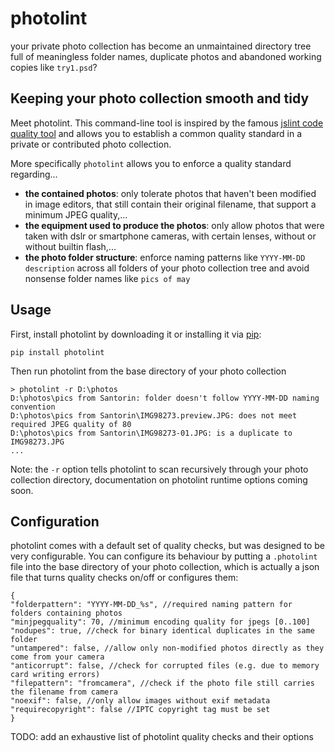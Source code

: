 photolint
=========

your private photo collection has become an unmaintained directory tree full of meaningless folder names, duplicate photos and abandoned working copies like `try1.psd`? 

<online photo competition use case> 

Keeping your photo collection smooth and tidy
---------------------------------------------
Meet photolint. This command-line tool is inspired by the famous [jslint code quality tool](http://www.jslint.com/) and allows you to establish a common quality standard in a private or contributed photo collection.

More specifically ``photolint`` allows you to enforce a quality standard regarding...
* **the contained photos**:  only tolerate photos that haven't been modified in image editors, that still contain their original filename, that support a minimum JPEG quality,...
* **the equipment used to produce the photos**: only allow photos that were taken with dslr or smartphone cameras, with certain lenses, without or without builtin flash,...
* **the photo folder structure**:  enforce naming patterns like `YYYY-MM-DD description` across all folders of your photo collection tree and avoid nonsense folder names like `pics of may`

Usage
-----
First, install photolint by downloading it or installing it via [pip](https://pip.pypa.io/):
```
pip install photolint
```
Then run photolint from the base directory of your photo collection
```
> photolint -r D:\photos
D:\photos\pics from Santorin: folder doesn't follow YYYY-MM-DD naming convention
D:\photos\pics from Santorin\IMG98273.preview.JPG: does not meet required JPEG quality of 80
D:\photos\pics from Santorin\IMG98273-01.JPG: is a duplicate to IMG98273.JPG
...
```
Note: the `-r` option tells photolint to scan recursively through your photo collection directory, documentation on photolint runtime options coming soon.

Configuration
-------------
photolint comes with a default set of quality checks, but was designed to be very configurable. You can configure its behaviour by putting a ``.photolint`` file into the base directory of your photo collection, which is actually a json file that turns quality checks on/off or configures them:

```
{
"folderpattern": "YYYY-MM-DD_%s", //required naming pattern for folders containing photos
"minjpegquality": 70, //minimum encoding quality for jpegs [0..100]
"nodupes": true, //check for binary identical duplicates in the same folder
"untampered": false, //allow only non-modified photos directly as they come from your camera
"anticorrupt": false, //check for corrupted files (e.g. due to memory card writing errors)
"filepattern": "fromcamera", //check if the photo file still carries the filename from camera
"noexif": false, //only allow images without exif metadata
"requirecopyright": false //IPTC copyright tag must be set
}
```
TODO: add an exhaustive list of photolint quality checks and their options
